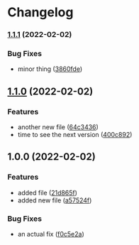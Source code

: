 # Changelog

### [1.1.1](https://github.com/yusufhoque/test-release/compare/v1.1.0...v1.1.1) (2022-02-02)


### Bug Fixes

* minor thing ([3860fde](https://github.com/yusufhoque/test-release/commit/3860fdef786b6bc1af5e94d068c4e09723c79fb6))

## [1.1.0](https://github.com/yusufhoque/test-release/compare/v1.0.0...v1.1.0) (2022-02-02)


### Features

* another new file ([64c3436](https://github.com/yusufhoque/test-release/commit/64c34368b5fcc4bf0bd7bca5c07b5342299494dc))
* time to  see the next version ([400c892](https://github.com/yusufhoque/test-release/commit/400c89259508a2703259550c690c6620c8bb5738))

## 1.0.0 (2022-02-02)


### Features

* added file ([21d865f](https://github.com/yusufhoque/test-release/commit/21d865fe02411236e53b68418a194b92ea8eff0e))
* added new file ([a57524f](https://github.com/yusufhoque/test-release/commit/a57524f2395dd6499681487b290488229dcaaa8a))


### Bug Fixes

* an actual fix ([f0c5e2a](https://github.com/yusufhoque/test-release/commit/f0c5e2af5daf27a633db26cbafac5fa85ad6fd4e))
